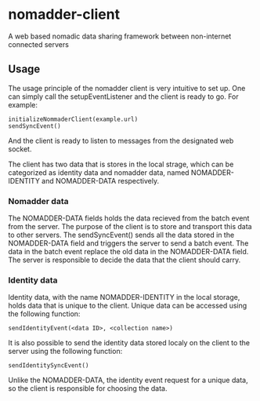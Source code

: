 # nomadder-client
A web based nomadic data sharing framework between non-internet connected servers

## Usage

The usage principle of the nomadder client is very intuitive to set up. 
One can simply call the setupEventListener and the client is ready to go. For example:
```
initializeNommaderClient(example.url)
sendSyncEvent()
```
And the client is ready to listen to messages from the designated web socket.

The client has two data that is stores in the local strage, which can be categorized as identity data and nomadder data, named NOMADDER-IDENTITY and NOMADDER-DATA respectively. 

### Nomadder data

The NOMADDER-DATA fields holds the data recieved from the batch event from the server. The purpose of the client is to store and transport this data to other servers.
The sendSyncEvent() sends all the data stored in the NOMADDER-DATA field and triggers the server to send a batch event. The data in the batch event replace the old data in the NOMADDER-DATA field.
The server is responsible to decide the data that the client should carry.



### Identity data
Identity data, with the name NOMADDER-IDENTITY in the local storage, holds data that is unique to the client. Unique data can be accessed using the following function:
```
sendIdentityEvent(<data ID>, <collection name>)
```

It is also possible to send the identity data stored localy on the client to the server using the following function:

```
sendIdentitySyncEvent()
```
Unlike the NOMADDER-DATA, the identity event request for a unique data, so the client is responsible for choosing the data. 
